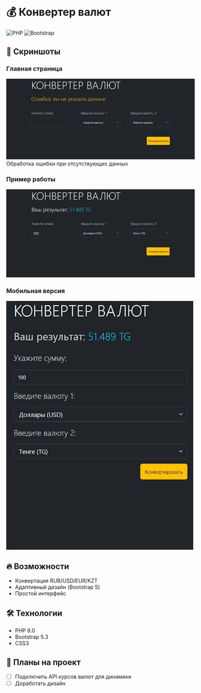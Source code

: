 # 💰 Конвертер валют  

![PHP](https://img.shields.io/badge/PHP-8.0-777BB4?logo=php)
![Bootstrap](https://img.shields.io/badge/Bootstrap-5.3-7952B3?logo=bootstrap)

## 📸 Скриншоты  

### Главная страница  
![Главный экран](screenshots/main.png) <br/>
Обработка ошибки при отсутствующих данных

### Пример работы  
![Результат конвертации](screenshots/result.png)  

### Мобильная версия  
![Версия для телефона](screenshots/mobile.png)  

## 🔥 Возможности  
- Конвертация RUB/USD/EUR/KZT  
- Адаптивный дизайн (Bootstrap 5)  
- Простой интерфейс  

## 🛠 Технологии  
- PHP 8.0  
- Bootstrap 5.3  
- CSS3  

## 📅 Планы на проект 
- [ ] Подключить API курсов валют для динамики
- [ ] Доработать дизайн 
